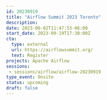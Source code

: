 ```yaml
---
id: 20230919
title: "Airflow Summit 2023 Toronto"
description: 
date: 2023-06-02T11:47:53-06:00
start_date: 2023-09-19T17:30:00Z
cta: 
  type: external
  url: https://airflowsummit.org/
  text: Register
projects: Apache Airflow
sessions: 
 - sessions/airflow/airflow-20230919
type_event: Onsite
status: upcoming
draft: false
---
```





